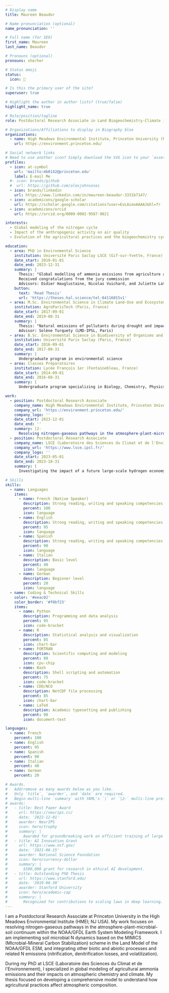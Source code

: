 ```yaml
---
# Display name
title: Maureen Beaudor

# Name pronunciation (optional)
name_pronunciation: ''

# Full name (for SEO)
first_name: Maureen
last_name: Beaudor

# Pronouns (optional)
pronouns: she/her

# Status emoji
status:
  icon: 🌾 

# Is this the primary user of the site?
superuser: true

# Highlight the author in author lists? (true/false)
highlight_name: true

# Role/position/tagline
role: Postdoctoral Research Associate in Land Biogeochemistry-Climate interactions

# Organizations/Affiliations to display in Biography blox
organizations:
  - name: High Meadows Environmental Institute, Princeton University (NJ, USA)
    url: https://environment.princeton.edu/

# Social network links
# Need to use another icon? Simply download the SVG icon to your `assets/media/icons/` folder.
profiles:
  - icon: at-symbol
    url: 'mailto:mb0142@princeton.edu'
    label: E-mail Me
  #- icon: brands/github
  #  url: https://github.com/alexjohnsonai
  - icon: brands/linkedin
    url: https://www.linkedin.com/in/maureen-beaudor-3331b7147/
  - icon: academicons/google-scholar
    url: https://scholar.google.com/citations?user=EvLAieoAAAAJ&hl=fr
  - icon: academicons/orcid
    url: https://orcid.org/0009-0002-9587-9021

interests:
  - Global modeling of the nitrogen cycle
  - Impact of the anthropogenic activity on air quality
  - Evolution of the agricultural practices and the biogeochemistry cycles 

education:
  - area: PhD in Environmental Science
    institution: Université Paris Saclay LSCE (Gif-sur-Yvette, France)
    date_start: 2019-01-01
    date_end: 2023-12-31
    summary: |
      Thesis: "Global modelling of ammonia emissions from agriculture and impact on atmospheric chemistry"
      Received congratulations from the jury commission
      Advisors: Didier Hauglustaine, Nicolas Vuichard, and Juliette Lathière
    button:
      text: 'Read Thesis'
      url: 'https://theses.hal.science/tel-04116015v1'
  - area: M.Sc. Environmental Science in Climate Land-Use and Ecosystem Services
    institution: AgroParisTech (Paris, France)
    date_start: 2017-09-01
    date_end: 2019-08-31
    summary: |
      Thesis: "Natural emissions of pollutants during drought and impact on air quality during Summer 2018 in Europe"
      Advisor: Solène Turquety (LMD-IPSL, Paris)
  - area: B.Sc. Environmental Science in Biodiversity of Organisms and Ecology
    institution: Université Paris Saclay (Paris, France)
    date_start: 2016-09-01
    date_end: 2017-08-31
    summary: |
      Undergraduate program in environmental science
  - area: Classes Préparatoires
    institution: Lycée François 1er (Fontainebleau, France)
    date_start: 2014-09-01
    date_end: 2016-08-31
    summary: |
      Undergraduate program specializing in Biology, Chemistry, Physics, and Geology, designed to prepare students for French agronomy and veterinary schools

work:
  - position: Postdoctoral Research Associate
    company_name: High Meadows Environmental Institute, Princeton University
    company_url: 'https://environment.princeton.edu/'
    company_logo: ''
    date_start: 2023-12-01
    date_end: ''
    summary: |2-
      Resolving nitrogen-gaseous pathways in the atmosphere-plant-microbial-soil continuum within the NOAA/GFDL Earth System Modeling Framework. Implementing soil microbial N dynamics based on the MIMICS (MIcrobial-Mineral Carbon Stabilization; Wieder et al., 2015) scheme in the Land Model of the NOAA/GFDL ESM, and integrating other biotic and abiotic processes and related N emissions (nitrification, denitrification losses, and volatilization). Principal Investigator: Elena Shevliakova (Geophysical Fluid Dynamics Laboratory, NJ, USA).
  - position: Postdoctoral Research Associate
    company_name: LSCE (Laboratoire des Sciences du Climat et de l'Environnement)
    company_url: 'https://www.lsce.ipsl.fr/'
    company_logo: ''
    date_start: 2023-05-01
    date_end: 2023-10-31
    summary: |
      Investigating the impact of a future large-scale hydrogen economy on atmospheric composition and climate using an Earth System Model. Assessing the climate and environmental impacts of green ammonia by exploiting the IPSL Earth System Model and developing an offline model for H2 soil uptake with key environmental output from the ORCHIDEE model. Principal Investigator: Didier Hauglustaine (CNRS-LSCE, FRANCE).

# Skills
skills:
  - name: Languages
    items:
      - name: French (Native Speaker)
        description: Strong reading, writing and speaking competencies
        percent: 100
        icon: language
      - name: English
        description: Strong reading, writing and speaking competencies
        percent: 95
        icon: language
      - name: Spanish
        description: Strong reading, writing and speaking competencies
        percent: 90
        icon: language
      - name: Italian
        description: Basic level
        percent: 40
        icon: language
      - name: German
        description: Beginner level
        percent: 20
        icon: language
  - name: Coding & Technical Skills
    color: '#eeac02'
    color_border: '#f0bf23'
    items:
      - name: Python
        description: Programming and data analysis
        percent: 95
        icon: code-bracket
      - name: R
        description: Statistical analysis and visualization
        percent: 85
        icon: chart-bar
      - name: FORTRAN
        description: Scientific computing and modeling
        percent: 80
        icon: cpu-chip
      - name: Bash
        description: Shell scripting and automation
        percent: 75
        icon: code-bracket
      - name: CDO/NCO
        description: NetCDF file processing
        percent: 85
        icon: chart-bar
      - name: LaTeX
        description: Academic typesetting and publishing
        percent: 90
        icon: document-text

languages:
  - name: French
    percent: 100
  - name: English
    percent: 95
  - name: Spanish
    percent: 90
  - name: Italian
    percent: 40
  - name: German
    percent: 20

# Awards.
#   Add/remove as many awards below as you like.
#   Only `title`, `awarder`, and `date` are required.
#   Begin multi-line `summary` with YAML's `|` or `|2-` multi-line prefix and indent 2 spaces below.
# awards:
#   - title: Best Paper Award
#     url: https://neurips.cc/
#     date: '2022-12-01'
#     awarder: NeurIPS
#     icon: hero/trophy
#     summary: |
#       Awarded for groundbreaking work on efficient training of large models.
#   - title: AI Innovation Grant
#     url: https://www.nsf.gov/
#     date: '2021-06-15'
#     awarder: National Science Foundation
#     icon: hero/currency-dollar
#     summary: |
#       $500,000 grant for research in ethical AI development.
#   - title: Outstanding PhD Thesis
#     url: https://www.stanford.edu/
#     date: '2019-06-30'
#     awarder: Stanford University
#     icon: hero/academic-cap
#     summary: |
#       Recognized for contributions to scaling laws in deep learning.
---
```


I am a Postdoctoral Research Associate at Princeton University in the High Meadows Environmental Institute (HMEI; NJ USA).
My work focuses on resolving nitrogen-gaseous pathways in the atmosphere-plant-microbial-soil continuum within the NOAA/GFDL Earth System Modeling Framework. I am implementing soil microbial N dynamics based on the MIMICS (MIcrobial-Mineral Carbon Stabilization) scheme in the Land Model of the NOAA/GFDL ESM, and integrating other biotic and abiotic processes and related N emissions (nitrification, denitrification losses, and volatilization).

During my PhD at LSCE (Laboratoire des Sciences du Climat et de l'Environnement), I specialized in global modeling of agricultural ammonia emissions and their impacts on atmospheric chemistry and climate. My thesis focused on developing a comprehensive model to understand how agricultural practices affect atmospheric composition.
